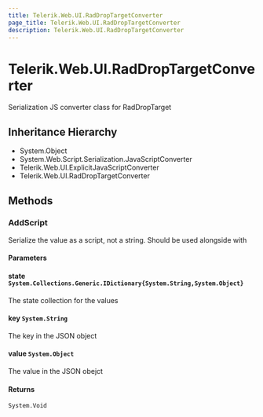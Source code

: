 ```yaml
---
title: Telerik.Web.UI.RadDropTargetConverter
page_title: Telerik.Web.UI.RadDropTargetConverter
description: Telerik.Web.UI.RadDropTargetConverter
---
```


# Telerik.Web.UI.RadDropTargetConverter

Serialization JS converter class for RadDropTarget

## Inheritance Hierarchy

* System.Object
* System.Web.Script.Serialization.JavaScriptConverter
* Telerik.Web.UI.ExplicitJavaScriptConverter
* Telerik.Web.UI.RadDropTargetConverter

## Methods

###  AddScript

Serialize the value as a script, not a string. Should be used alongside with

#### Parameters

#### state `System.Collections.Generic.IDictionary{System.String,System.Object}`

The state collection for the values

#### key `System.String`

The key in the JSON object

#### value `System.Object`

The value in the JSON obejct

#### Returns

`System.Void` 

